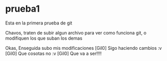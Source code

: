 # prueba1
Esta en la primera prueba de git

Chavos, traten de subir algun archivo para ver como funciona git, o modifiquen los que suban los demas

Okas, Enseguida subo mis modificaciones [Gil0]
Sigo haciendo cambios :v [Gil0]
Que cosotas no :v [Gil0]
Que va a ser!!!!
